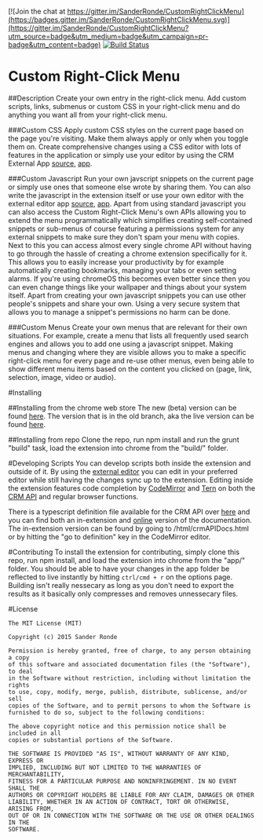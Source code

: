 [![Join the chat at https://gitter.im/SanderRonde/CustomRightClickMenu](https://badges.gitter.im/SanderRonde/CustomRightClickMenu.svg)](https://gitter.im/SanderRonde/CustomRightClickMenu?utm_source=badge&utm_medium=badge&utm_campaign=pr-badge&utm_content=badge)
[![Build Status](https://travis-ci.org/SanderRonde/CustomRightClickMenu.svg?branch=master)](https://travis-ci.org/SanderRonde/CustomRightClickMenu)

# Custom Right-Click Menu

##Description
Create your own entry in the right-click menu. Add custom scripts, links, submenus or custom CSS in your right-click menu and
do anything you want all from your right-click menu.

###Custom CSS
Apply custom CSS styles on the current page based on the page you're visiting. Make them always apply or only when you toggle them on.
Create comprehensive changes using a CSS editor with lots of features in the application or simply use your editor by using the
CRM External App [source](https://github.com/SanderRonde/CRM-External-Editor-App), [app](https://chrome.google.com/webstore/detail/crm-external-editor-app/hkjjmhkhhlmkflpihbikfpcojeofbjgn).

###Custom Javascript
Run your own javscript snippets on the current page or simply use ones that someone else wrote by sharing them. You can also write
the javascript in the extension itself or use your own editor with the external editor app [source](https://github.com/SanderRonde/CRM-External-Editor-App), [app](https://chrome.google.com/webstore/detail/crm-external-editor-app/hkjjmhkhhlmkflpihbikfpcojeofbjgn).
Apart from using standard javascript you can also access the Custom Right-Click Menu's own APIs allowing you to extend the menu
programmatically which simplifies creating self-contained snippets or sub-menus of course featuring a permissions system for any
external snippets to make sure they don't spam your menu with copies. Next to this you can access almost every single chrome API
without having to go through the hassle of creating a chrome extension specifically for it. This allows you to easily increase your
productivity by for example automatically creating bookmarks, managing your tabs or even setting alarms. If you're using chromeOS
this becomes even better since then you can even change things like your wallpaper and things about your system itself.
Apart from creating your own javascript snippets you can use other people's snippets and share your own. Using a very secure system
that allows you to manage a snippet's permissions no harm can be done.

###Custom Menus
Create your own menus that are relevant for their own situations. For example, create a menu that lists all frequently used search
engines and allows you to add one using a javascript snippet. Making menus and changing where they are visible allows you to make
a specific right-click menu for every page and re-use other menus, even being able to show different menu items based on the content
you clicked on (page, link, selection, image, video or audio).

#Installing

##Installing from the chrome web store
The new (beta) version can be found [here](https://chrome.google.com/webstore/detail/custom-right-click-menu/fenehceojjegleckckhppcckanifnajg). The version that is in the old branch, aka the live version can be found [here](https://chrome.google.com/webstore/detail/custom-right-click-menu/onnbmgmepodkilcbdodhfepllfmafmlj).

##Installing from repo
Clone the repo, run npm install and run the grunt "build" task, load the extension into chrome from the "build/" folder.

#Developing Scripts
You can develop scripts both inside the extension and outside of it. By using the [external editor](https://chrome.google.com/webstore/detail/crm-external-editor-app/hkjjmhkhhlmkflpihbikfpcojeofbjgn) you can edit in your preferred editor while still having the changes sync up to the extension. Editing inside the extension features code completion by [CodeMirror](https://codemirror.net/) and [Tern](http://ternjs.net/) on both the [CRM API](sanderronde.github.io/CustomRightClickMenu/) and regular browser functions.

There is a typescript definition file available for the CRM API over [here](https://github.com/SanderRonde/CustomRightClickMenu/tree/master/Custom%20Right-Click%20Menu/app/js/crmapi.ts) and you can find both an in-extension and [online](sanderronde.github.io/CustomRightClickMenu/) version of the documentation. The in-extension version can be found by going to /html/crmAPIDocs.html or by hitting the "go to definition" key in the CodeMirror editor.

#Contributing
To install the extension for contributing, simply clone this repo, run npm install, and load the extension into chrome from the "app/" folder. You should be able to have your changes in the app folder be reflected to live instantly by hitting `ctrl/cmd + r` on the options page. Building isn't really nessecary as long as you don't need to export the results as it basically only compresses and removes unnessecary files.

#License
```
The MIT License (MIT)

Copyright (c) 2015 Sander Ronde

Permission is hereby granted, free of charge, to any person obtaining a copy
of this software and associated documentation files (the "Software"), to deal
in the Software without restriction, including without limitation the rights
to use, copy, modify, merge, publish, distribute, sublicense, and/or sell
copies of the Software, and to permit persons to whom the Software is
furnished to do so, subject to the following conditions:

The above copyright notice and this permission notice shall be included in all
copies or substantial portions of the Software.

THE SOFTWARE IS PROVIDED "AS IS", WITHOUT WARRANTY OF ANY KIND, EXPRESS OR
IMPLIED, INCLUDING BUT NOT LIMITED TO THE WARRANTIES OF MERCHANTABILITY,
FITNESS FOR A PARTICULAR PURPOSE AND NONINFRINGEMENT. IN NO EVENT SHALL THE
AUTHORS OR COPYRIGHT HOLDERS BE LIABLE FOR ANY CLAIM, DAMAGES OR OTHER
LIABILITY, WHETHER IN AN ACTION OF CONTRACT, TORT OR OTHERWISE, ARISING FROM,
OUT OF OR IN CONNECTION WITH THE SOFTWARE OR THE USE OR OTHER DEALINGS IN THE
SOFTWARE.
```
